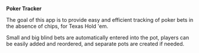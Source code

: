 **Poker Tracker**

The goal of this app is to provide easy and efficient tracking of poker bets in the absence of chips, for Texas Hold 'em.

Small and big blind bets are automatically entered into the pot, players can be easily added and reordered, and separate pots are created if needed.
